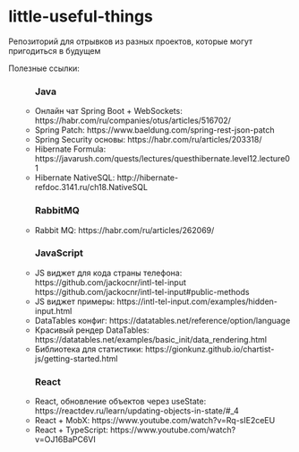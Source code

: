 # little-useful-things

Репозиторий для отрывков из разных проектов, которые могут пригодиться в будущем

Полезные ссылки:

<ul>
  <ul>
    <h3>Java</h3>
    <li>Онлайн чат Spring Boot + WebSockets: https://habr.com/ru/companies/otus/articles/516702/</li>
    <li>Spring Patch: https://www.baeldung.com/spring-rest-json-patch</li>
    <li>Spring Security основы: https://habr.com/ru/articles/203318/</li>
    <li>Hibernate Formula: https://javarush.com/quests/lectures/questhibernate.level12.lecture01</li>
    <li>Hibernate NativeSQL: http://hibernate-refdoc.3141.ru/ch18.NativeSQL</li>
  </ul>
  <ul>
    <h3>RabbitMQ</h3>
    <li>Rabbit MQ: https://habr.com/ru/articles/262069/</li>
  </ul>
  <ul>
    <h3>JavaScript</h3>
    <li>JS виджет для кода страны телефона: https://github.com/jackocnr/intl-tel-input https://github.com/jackocnr/intl-tel-input#public-methods</li>
    <li>JS виджет примеры: https://intl-tel-input.com/examples/hidden-input.html</li>
    <li>DataTables конфиг: https://datatables.net/reference/option/language</li>
    <li>Красивый рендер DataTables: https://datatables.net/examples/basic_init/data_rendering.html</li>
    <li>Библиотека для статистики: https://gionkunz.github.io/chartist-js/getting-started.html</li>
  </ul>
  <ul>
    <h3>React</h3>
    <li>React, обновление объектов через useState: https://reactdev.ru/learn/updating-objects-in-state/#_4</li>
    <li>React + MobX: https://www.youtube.com/watch?v=Rq-sIE2ceEU</li>
    <li>React + TypeScript: https://www.youtube.com/watch?v=OJ16BaPC6VI</li>
  </ul>
</ul>
